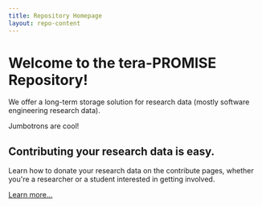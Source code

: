 ```yaml
---
title: Repository Homepage
layout: repo-content
---
```



# Welcome to the tera-PROMISE Repository!

We offer a long-term storage solution for research data (mostly software engineering research data).

Jumbotrons are cool!


<div class="jumbotron">
  <h2><strong>Contributing your research data is easy.</strong></h2>
  <p>Learn how to donate your research data on the contribute pages, whether you're a researcher or a student interested in getting involved.</p>
  <p><a class="btn btn-primary btn-lg" href="/repo/contribute" role="button">Learn more...</a></p>
</div>
